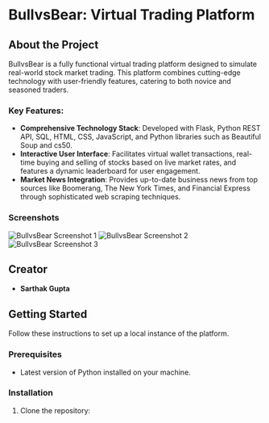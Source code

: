 # BullvsBear: Virtual Trading Platform

## About the Project
BullvsBear is a fully functional virtual trading platform designed to simulate real-world stock market trading. This platform combines cutting-edge technology with user-friendly features, catering to both novice and seasoned traders.

### Key Features:
- **Comprehensive Technology Stack**: Developed with Flask, Python REST API, SQL, HTML, CSS, JavaScript, and Python libraries such as Beautiful Soup and cs50.
- **Interactive User Interface**: Facilitates virtual wallet transactions, real-time buying and selling of stocks based on live market rates, and features a dynamic leaderboard for user engagement.
- **Market News Integration**: Provides up-to-date business news from top sources like Boomerang, The New York Times, and Financial Express through sophisticated web scraping techniques.

### Screenshots
![BullvsBear Screenshot 1](https://user-images.githubusercontent.com/29622458/125540305-26867797-112b-4d79-92b2-88ca4e3a287d.png)
![BullvsBear Screenshot 2](https://user-images.githubusercontent.com/29622458/125540343-467f222b-4181-482f-abf3-d3470b43641f.png)
![BullvsBear Screenshot 3](https://user-images.githubusercontent.com/29622458/125540395-82641df5-cf14-4794-8140-50f566f25601.png)

## Creator
- **Sarthak Gupta**

## Getting Started
Follow these instructions to set up a local instance of the platform.

### Prerequisites
- Latest version of Python installed on your machine.

### Installation
1. Clone the repository:
